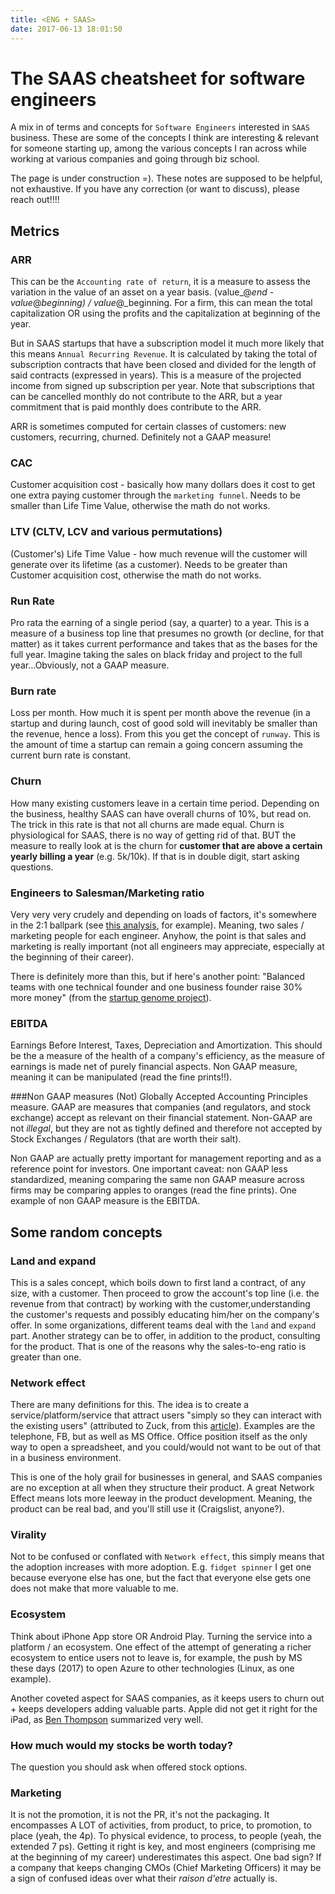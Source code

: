 ```yaml
---
title: <ENG + SAAS>
date: 2017-06-13 18:01:50
---
```


# The SAAS cheatsheet for software engineers 

A mix in of terms and concepts for `Software Engineers` interested in `SAAS` business. These are some of the concepts I think are interesting & relevant for someone starting up, among the various concepts I ran across while working at various companies and going through biz school.

The page is under construction =). These notes are supposed to be helpful, not exhaustive. If you have any correction (or want to discuss), please reach out!!!!

## Metrics

### ARR
This can be the `Accounting rate of return`, it is a measure to assess the variation in the value of an asset on a year basis. (value_@_end - value_@_beginning) / value_@_beginning. For a firm, this can mean the total capitalization OR using the profits and the capitalization at beginning of the year.

But in SAAS startups that have a subscription model it much more likely that this means `Annual Recurring Revenue`. It is calculated by taking the total of subscription contracts that have been closed and divided for the length of said contracts (expressed in years). This is a measure of the projected income from signed up subscription per year. Note that subscriptions that can be cancelled monthly do not contribute to the ARR, but a year commitment that is paid monthly does contribute to the ARR.

ARR is sometimes computed for certain classes of customers: new customers, recurring, churned. Definitely not a GAAP measure!

### CAC
Customer acquisition cost - basically how many dollars does it cost to get one extra paying customer through the `marketing funnel`. Needs to be smaller than Life Time Value, otherwise the math do not works.

### LTV (CLTV, LCV and various permutations)
(Customer's) Life Time Value  - how much revenue will the customer will generate over its lifetime (as a customer). Needs to be greater than Customer acquisition cost, otherwise the math do not works.

### Run Rate
Pro rata the earning of a single period (say, a quarter) to a year. This is a measure of a business top line that presumes no growth (or decline, for that matter) as it takes current performance and takes that as the bases for the full year. Imagine taking the sales on black friday and project to the full year...Obviously, not a GAAP measure.

### Burn rate
Loss per month. How much it is spent per month above the revenue (in a startup and during launch, cost of good sold will inevitably be smaller than the revenue, hence a loss). From this you get the concept of `runway`. This is the amount of time a startup can remain a going concern assuming the current burn rate is constant.

### Churn
How many existing customers leave in a certain time period. Depending on the business, healthy SAAS can have overall churns of 10%, but read on. The trick in this rate is that not all churns are made equal. Churn is physiological for SAAS, there is no way of getting rid of that. BUT the measure to really look at is the churn for **customer that are above a certain yearly billing a year** (e.g. 5k/10k). If that is in double digit, start asking questions.

### Engineers to Salesman/Marketing ratio
Very very very crudely and depending on loads of factors, it's somewhere in the 2:1 ballpark (see [this analysis](http://tomtunguz.com/saas-spend-allocation-benchmarks/), for example). Meaning, two sales / marketing people for each engineer. Anyhow, the point is that sales and marketing is really important (not all engineers may appreciate, especially at the beginning of their career). 

There is definitely more than this, but if here's another point: "Balanced teams with one technical founder and one business founder raise 30% more money" (from the [startup genome project](https://s3.amazonaws.com/startupcompass-public/StartupGenomeReport1_Why_Startups_Succeed_v2.pdf)).

### EBITDA
Earnings Before Interest, Taxes, Depreciation and Amortization. This should be the a measure of the health of a company's efficiency, as the measure of earnings is made net of purely financial aspects. Non GAAP measure, meaning it can be manipulated (read the fine prints!!).

###Non GAAP measures
(Not) Globally Accepted Accounting Principles measure. GAAP are measures that companies (and regulators, and stock exchange) accept as relevant on their financial statement. Non-GAAP are not *illegal*, but they are not as tightly defined and therefore not accepted by Stock Exchanges / Regulators (that are worth their salt). 

Non GAAP are actually pretty important for management reporting and as a reference point for investors. One important caveat: non GAAP less standardized, meaning comparing the same non GAAP measure across firms may be comparing apples to oranges (read the fine prints). One example of non GAAP measure is the EBITDA. 

## Some random concepts

### Land and expand
This is a sales concept, which boils down to first land a contract, of any size, with a customer. Then proceed to grow the account's top line (i.e. the revenue from that contract) by working with the customer,understanding the customer's requests and possibly educating him/her on the company's offer. In some organizations, different teams deal with the `land` and `expand` part. Another strategy can be to offer, in addition to the product, consulting for the product. That is one of the reasons why the sales-to-eng ratio is greater than one.

### Network effect
There are many definitions for this. The idea is to create a service/platform/service that attract users "simply so they can interact with the existing users" (attributed to Zuck, from this [article](https://www.wired.com/2012/05/network-effects-and-global-domination-the-facebook-strategy/)). Examples are the telephone, FB, but as well as MS Office. Office position itself as the only way to open a spreadsheet, and you could/would not want to be out of that in a business environment.

This is one of the holy grail for businesses in general, and SAAS companies are no exception at all when they structure their product. A great Network Effect means lots more leeway in the product development. Meaning, the product can be real bad, and you'll still use it (Craigslist, anyone?).

### Virality
Not to be confused or conflated with `Network effect`, this simply means that the adoption increases with more adoption. E.g. `fidget spinner` I get one because everyone else has one, but the fact that everyone else gets one does not make that more valuable to me.

### Ecosystem
Think about iPhone App store OR Android Play. Turning the service into a platform / an ecosystem. One effect of the attempt of generating a richer ecosystem to entice users not to leave is, for example, the push by MS these days (2017) to open Azure to other technologies (Linux, as one example). 

Another coveted aspect for SAAS companies, as it keeps users to churn out + keeps developers adding valuable parts. Apple did not get it right for the iPad, as [Ben Thompson](https://stratechery.com/2015/from-products-to-platforms/) summarized very well.

### How much would my stocks be worth today?
The question you should ask when offered stock options.

### Marketing
It is not the promotion, it is not the PR, it's not the packaging. It encompasses A LOT of activities, from product, to price, to promotion, to place (yeah, the 4p). To physical evidence, to process, to people (yeah, the extended 7 ps). Getting it right is key, and most engineers (comprising me at the beginning of my career) underestimates this aspect. One bad sign? If a company that keeps changing CMOs (Chief Marketing Officers) it may be a sign of confused ideas over what their *raison d'etre* actually is.